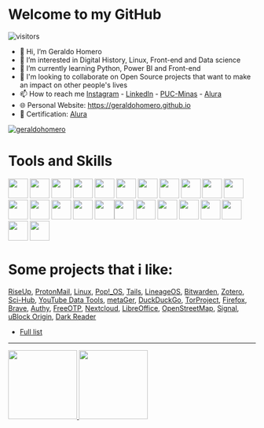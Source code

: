 # Welcome to my GitHub

![visitors](https://visitor-badge.laobi.icu/badge?page_id=geraldohomero)  

- 👋 Hi, I’m Geraldo Homero
- 👀 I’m interested in Digital History, Linux, Front-end and Data science
- 🌱 I’m currently learning Python, Power BI and Front-end
- 💞️ I'm looking to collaborate on Open Source projects that want to make an impact on other people's lives 
- 📫 How to reach me [Instagram](https://www.instagram.com/geraldohomero/?theme=dark) - [LinkedIn](https://www.linkedin.com/in/geraldohomero/) - [PUC-Minas](https://pucminas-csm.symplicity.com/profiles/geraldohomero) - [Alura](https://cursos.alura.com.br/user/geraldohomero)
- 🌐 Personal Website: https://geraldohomero.github.io
- 🧾 Certification: [Alura](https://cursos.alura.com.br/user/geraldohomero/fullCertificate/13c42315e61114a41ec62b452ebf9869)

<p align="left"> <a href="https://twitter.com/geraldohomero" target="blank"> <img src="https://img.shields.io/twitter/follow/geraldohomero?logo=twitter&style=for-the-badge" alt="geraldohomero" /></a> </p>

# Tools and Skills

<img src="https://cdn.jsdelivr.net/gh/devicons/devicon/icons/vscode/vscode-original.svg" width="40" height="40"/>  <img src="https://cdn.jsdelivr.net/gh/devicons/devicon/icons/vim/vim-original.svg" width="40" height="40"/> <img src="https://cdn.jsdelivr.net/gh/devicons/devicon/icons/debian/debian-original.svg" width="40" height="40"/> <img src="https://cdn.jsdelivr.net/gh/devicons/devicon/icons/ubuntu/ubuntu-plain.svg" width="40" height="40"/> <img src="https://cdn.jsdelivr.net/gh/devicons/devicon/icons/bash/bash-original.svg" width="40" height="40"/>  <img src="https://cdn.jsdelivr.net/gh/devicons/devicon/icons/docker/docker-original.svg" width="40" height="40"/> <img src="https://cdn.jsdelivr.net/gh/devicons/devicon/icons/git/git-original.svg" width="40" height="40"/> <img src="https://img.icons8.com/glyph-neue/64/FFFFFF/github.png" width="40" height="40"/> <img src="https://cdn.jsdelivr.net/gh/devicons/devicon/icons/gitlab/gitlab-original.svg" width="40" height="40"/> <img src="https://cdn.jsdelivr.net/gh/devicons/devicon/icons/html5/html5-original.svg" width="40" height="40"/>  <img src="https://cdn.jsdelivr.net/gh/devicons/devicon/icons/css3/css3-original.svg"  width="40" height="40"/> <img src="https://cdn.jsdelivr.net/gh/devicons/devicon/icons/javascript/javascript-original.svg" width="40" height="40"/>  <img src="https://cdn.jsdelivr.net/gh/devicons/devicon/icons/react/react-original.svg" width="40" height="40"/> <img src="https://cdn.jsdelivr.net/gh/devicons/devicon/icons/csharp/csharp-original.svg" width="40" height="40"/>  <img src="https://cdn.jsdelivr.net/gh/devicons/devicon/icons/dot-net/dot-net-original.svg" width="40" height="40"/>  <img src="https://cdn.jsdelivr.net/gh/devicons/devicon/icons/azure/azure-original.svg" width="40" height="40"/><img src="https://cdn.jsdelivr.net/gh/devicons/devicon/icons/hugo/hugo-original.svg" width="40" height="40"/>  <img src="https://cdn.jsdelivr.net/gh/devicons/devicon/icons/bootstrap/bootstrap-original.svg" width="40" height="40"/>  <img src="https://cdn.jsdelivr.net/gh/devicons/devicon/icons/jupyter/jupyter-original-wordmark.svg" width="40" height="40"/> <img src="https://cdn.jsdelivr.net/gh/devicons/devicon/icons/gimp/gimp-original.svg" width="40" height="40"/> <img src="https://cdn.jsdelivr.net/gh/devicons/devicon/icons/photoshop/photoshop-line.svg" width="40" height="40"/>  <img src="https://cdn.jsdelivr.net/gh/devicons/devicon/icons/premierepro/premierepro-original.svg"  width="40" height="40"/> <img src="https://cdn.jsdelivr.net/gh/devicons/devicon/icons/figma/figma-original.svg" width="40" height="40"/>  <img src="https://cdn.jsdelivr.net/gh/devicons/devicon/icons/canva/canva-original.svg" width="40" height="40"/> 
         
# Some projects that i like:
[RiseUp](https://riseup.net), [ProtonMail](https://protonmail.com), [Linux](https://www.linux.org/), [Pop!_OS](https://pop.system76.com), [Tails](https://tails.boum.org/), [LineageOS](https://www.lineageos.org/), [Bitwarden](https://bitwarden.com), [Zotero](HTTPS://zotero.org), [Sci-Hub](https://sci-hub.ru/), [YouTube Data Tools](https://tools.digitalmethods.net/netvizz/youtube/), [metaGer](https://metager.de), [DuckDuckGo](HTTPS://DuckDuckGo.com), [TorProject](https://www.torproject.org/), [Firefox](https://mozilla.org), [Brave](https://brave.com/), [Authy](https://authy.com), [FreeOTP](https://github.com/freeotp), [Nextcloud](https://nextcloud.com/), [LibreOffice](https://www.libreoffice.org/), [OpenStreetMap](https://www.openstreetmap.org), [Signal](https://signal.org), [uBlock Origin](https://github.com/gorhill/uBlock), [Dark Reader](https://darkreader.org/)

- [Full list](https://github.com/geraldohomero/best-foss-alternatives)

***
<div>
<a href="https://github.com/geraldohomero">
<img height="140em" src="https://github-readme-stats.vercel.app/api/top-langs/?username=geraldohomero&layout=compact&langs_count=7&theme=dracula"/>
<img height="140em" src="https://github-readme-stats.vercel.app/api?username=geraldohomero&show_icons=true&theme=dracula&include_all_commits=true&count_private=true"/>
</div>
